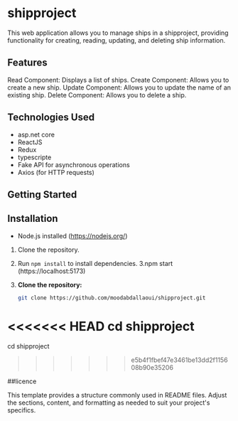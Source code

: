 # shipproject 

This web application allows you to manage ships in a shipproject, providing functionality for creating, reading, updating, and deleting ship information.


## Features

Read Component: Displays a list of ships.
Create Component: Allows you to create a new ship.
Update Component: Allows you to update the name of an existing ship.
Delete Component: Allows you to delete a ship.

## Technologies Used

- asp.net core
- ReactJS
- Redux
- typescripte 
- Fake API for asynchronous operations
- Axios (for HTTP requests)


## Getting Started


## Installation
- Node.js installed (https://nodejs.org/)
1. Clone the repository.
2. Run `npm install` to install dependencies.
3.npm start (https://localhost:5173)

1. **Clone the repository:**

   ```bash
   git clone https://github.com/moodabdallaoui/shipproject.git
<<<<<<< HEAD
   cd shipproject
=======
   cd shipproject
>>>>>>> e5b4f1fbef47e3461be13dd2f115608b90e35206

##licence


This template provides a structure commonly used in README files. Adjust the sections, content, and formatting as needed to suit your project's specifics.
 
